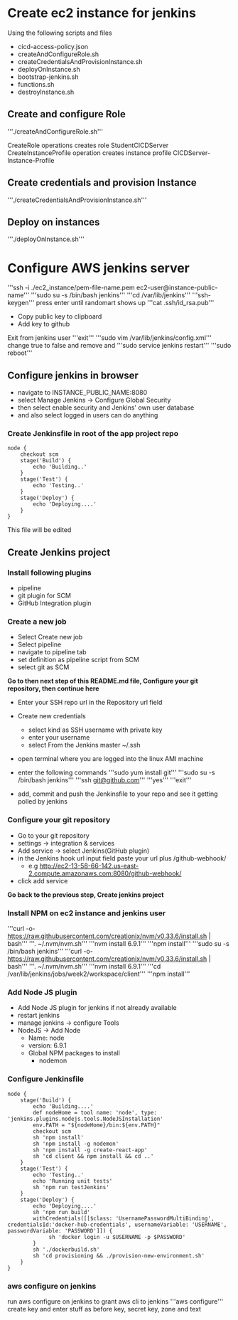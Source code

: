 # Create ec2 instance for jenkins
Using the following scripts and files
* cicd-access-policy.json
* createAndConfigureRole.sh
* createCredentialsAndProvisionInstance.sh
* deployOnInstance.sh
* bootstrap-jenkins.sh
* functions.sh
* destroyInstance.sh

## Create and configure Role
'''./createAndConfigureRole.sh'''

CreateRole operations creates role StudentCICDServer
CreateInstanceProfile operation creates instance profile CICDServer-Instance-Profile

## Create credentials and provision Instance
'''./createCredentialsAndProvisionInstance.sh'''

## Deploy on instances
'''./deployOnInstance.sh'''

# Configure AWS jenkins server

'''ssh -i ./ec2_instance/pem-file-name.pem ec2-user@instance-public-name'''
'''sudo su -s /bin/bash jenkins'''
'''cd /var/lib/jenkins'''
'''ssh-keygen'''
press enter until randomart shows up
'''cat .ssh/id_rsa.pub'''

* Copy public key to clipboard
* Add key to github

Exit from jenkins user
'''exit'''
'''sudo vim /var/lib/jenkins/config.xml'''
change <useSecurity>true</useSecurity> to false
and remove <authorizeStrategy> and <securityRealm>
'''sudo service jenkins restart'''
'''sudo reboot'''

## Configure jenkins in browser
* navigate to INSTANCE_PUBLIC_NAME:8080
* select Manage Jenkins -> Configure Global Security
* then select enable security and Jenkins' own user database
* and also select logged in users can do anything

### Create Jenkinsfile in root of the app project repo
```
node {
    checkout scm
    stage('Build') {
        echo 'Building..'
    }
    stage('Test') {
        echo 'Testing..'
    }
    stage('Deploy') {
        echo 'Deploying....'
    }
}
```
This file will be edited

## Create Jenkins project
### Install following plugins
* pipeline
* git plugin for SCM
* GitHub Integration plugin

### Create a new job
* Select Create new job
* Select pipeline
* navigate to pipeline tab
* set definition as pipeline script from SCM
* select git as SCM

**Go to then next step of this README.md file, Configure your git repository, then continue here**

* Enter your SSH repo url in the Repository url field
* Create new credentials
  * select kind as SSH username with private key
  * enter your username
  * select From the Jenkins master ~/.ssh
* open terminal where you are logged into the linux AMI machine
* enter the following commands
'''sudo yum install git'''
'''sudo su -s /bin/bash jenkins'''
'''ssh git@github.com'''
'''yes'''
'''exit'''

* add, commit and push the Jenkinsfile to your repo and see it getting polled by jenkins

### Configure your git repository
* Go to your git repository
* settings -> integration & services
* Add service -> select Jenkins(GitHub plugin)
* in the Jenkins hook url input field paste your url plus /github-webhook/
  * e.g http://ec2-13-58-66-142.us-east-2.compute.amazonaws.com:8080/github-webhook/
* click add service

**Go back to the previous step, Create jenkins project**

### Install NPM on ec2 instance and jenkins user

'''curl -o- https://raw.githubusercontent.com/creationix/nvm/v0.33.6/install.sh | bash'''
'''. ~/.nvm/nvm.sh'''
'''nvm install 6.9.1'''
'''npm install'''
'''sudo su -s /bin/bash jenkins'''
'''curl -o- https://raw.githubusercontent.com/creationix/nvm/v0.33.6/install.sh | bash'''
'''. ~/.nvm/nvm.sh'''
'''nvm install 6.9.1'''
'''cd /var/lib/jenkins/jobs/week2/workspace/client'''
'''npm install'''

### Add Node JS plugin
* Add Node JS plugin for jenkins if not already available
* restart jenkins
* manage jenkins -> configure Tools
* NodeJS -> Add Node
  * Name: node <!-- Important that name is exactly as tool name in Jenkinsfile -->
  * version: 6.9.1
  * Global NPM packages to install
    * nodemon

### Configure Jenkinsfile
```
node {
    stage('Build') {
        echo 'Building....'
        def nodeHome = tool name: 'node', type: 'jenkins.plugins.nodejs.tools.NodeJSInstallation'
        env.PATH = "${nodeHome}/bin:${env.PATH}"
        checkout scm
        sh 'npm install'
        sh 'npm install -g nodemon'
        sh 'npm install -g create-react-app'
        sh 'cd client && npm install && cd ..'
    }
    stage('Test') {
        echo 'Testing..'
        echo 'Running unit tests'
        sh 'npm run testJenkins'
    }
    stage('Deploy') {
        echo 'Deploying....'
        sh 'npm run build'
        withCredentials([[$class: 'UsernamePasswordMultiBinding', credentialsId:'docker-hub-credentials', usernameVariable: 'USERNAME', passwordVariable: 'PASSWORD']]) {
             sh 'docker login -u $USERNAME -p $PASSWORD'
        }
        sh './dockerbuild.sh'
        sh 'cd provisioning && ./provision-new-environment.sh'
    }
}
```

### aws configure on jenkins
run aws configure on jenkins to grant aws cli to jenkins
'''aws configure'''
create key and enter stuff as before
key, secret key, zone and text
